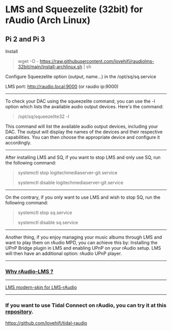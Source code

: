 # LMS and Squeezelite (32bit) for rAudio (Arch Linux)
Pi 2 and Pi 3
------------------------
Install 
>
> wget -O - https://raw.githubusercontent.com/lovehifi/raudiolms-32bit/main/install-archlinux.sh | sh
>
Configure Squeezelite option (output, name...) in the /opt/sq/sq.service
>
LMS port: http://raudio.local:9000 (or raudio ip:9000)
> 
------------------------
To check your DAC using the squeezelite command, you can use the -l option which lists the available audio output devices. Here's the command:
>
> /opt/sq/squeezelite32 -l
>
This command will list the available audio output devices, including your DAC. The output will display the names of the devices and their respective capabilities. You can then choose the appropriate device and configure it accordingly.
>
------------------------
After installing LMS and SQ, if you want to stop LMS and only use SQ, run the following command:
>
> systemctl stop logitechmediaserver-git.service
>
> systemctl disable logitechmediaserver-git.service
>
---------------------
On the contrary, if you only want to use LMS and wish to stop SQ, run the following command:
>
> systemctl stop sq.service
>
> systemctl disable sq.service
>
>
-----------------------
Another thing, if you enjoy managing your music albums through LMS and want to play them on rAudio MPD, you can achieve this by:
Installing the UPnP Bridge plugin in LMS and enabling UPnP on your rAudio setup. LMS will then have an additional option: rAudio UPnP player.


----------------------

>
>
### [Why rAudio-LMS ?](https://github.com/lovehifi/raudiolms-32bit/wiki/Why-rAudio%E2%80%90LMS%3F) 
----------------------

[LMS modern-skin for LMS-rAudio](https://github.com/lovehifi/lms-modern-skin)

--------------------
### If you want to use Tidal Connect on rAudio, you can try it at this [repository](https://github.com/lovehifi/tidal-raudio).
>
https://github.com/lovehifi/tidal-raudio
>
